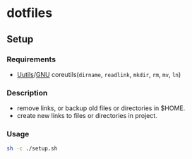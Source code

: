 # dotfiles

## Setup

### Requirements

- [Uutils](https://github.com/uutils)/[GNU](https://www.gnu.org/software/) coreutils(`dirname`, `readlink`, `mkdir`, `rm`, `mv`, `ln`)

### Description

- remove links, or backup old files or directories in $HOME.
- create new links to files or directories in project.

### Usage

```sh
sh -c ./setup.sh
```

